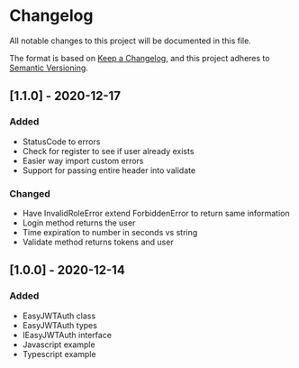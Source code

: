 # Changelog
All notable changes to this project will be documented in this file.

The format is based on [Keep a Changelog](https://keepachangelog.com/en/1.0.0/),
and this project adheres to [Semantic Versioning](https://semver.org/spec/v2.0.0.html).

## [1.1.0] - 2020-12-17
### Added
* StatusCode to errors
* Check for register to see if user already exists
* Easier way import custom errors
* Support for passing entire header into validate

### Changed
* Have InvalidRoleError extend ForbiddenError to return same information
* Login method returns the user
* Time expiration to number in seconds vs string
* Validate method returns tokens and user

## [1.0.0] - 2020-12-14
### Added
* EasyJWTAuth class
* EasyJWTAuth types
* IEasyJWTAuth interface
* Javascript example
* Typescript example

